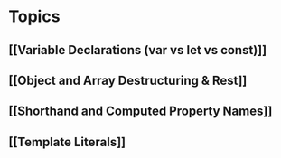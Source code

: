 # Topics

## [[Variable Declarations (var vs let vs const)]]

## [[Object and Array Destructuring & Rest]]

## [[Shorthand and Computed Property Names]]

## [[Template Literals]]
